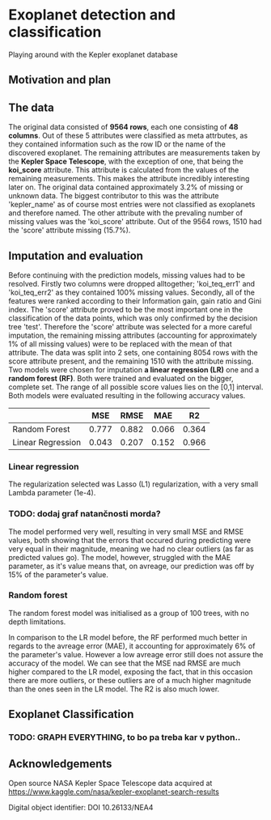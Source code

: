 # Exoplanet detection and classification
Playing around with the Kepler exoplanet database

## Motivation and plan

## The data
The original data consisted of **9564 rows**, each one consisting of **48 columns**. Out of these 5 attributes were classified as meta attrbutes, as they contained information such as the row ID or the name of the discovered exoplanet. The remaining attributes are measurements taken by the **Kepler Space Telescope**, with the exception of one, that being the **koi_score** attribute. This attribute is calculated from the values of the remaining measurements. This makes the attribute incredibly interesting later on. The original data contained approximately 3.2% of missing or unknown data. The biggest contributor to this was the attribute 'kepler_name' as of course most entries were not classified as exoplanets and therefore named. The other attribute with the prevaling number of missing values was the 'koi_score' attribute. Out of the 9564 rows, 1510 had the 'score' attribute missing (15.7%). 

## Imputation and evaluation
Before continuing with the prediction models, missing values had to be resolved. Firstly two columns were dropped alltogether; 'koi_teq_err1' and 'koi_teq_err2' as they contained 100% missing values. Secondly, all of the features were ranked according to their Information gain, gain ratio and Gini index. The 'score' attribute proved to be the most important one in the classification of the data points, which was only confirmed by the decision tree 'test'. Therefore the 'score' attribute was selected for a more careful imputation, the remaining missing attributes (accounting for approximately 1% of all missing values) were to be replaced with the mean of that attribute.
The data was split into 2 sets, one containing 8054 rows with the score attribute present, and the remaining 1510 with the attribute missing. Two models were chosen for imputation **a linear regression (LR)** one and a **random forest (RF)**. Both were trained and evaluated on the bigger, complete set. The range of all possible score values lies on the [0,1] interval. Both models were evaluated resulting in the following accuracy values.


|                   | MSE   | RMSE  | MAE   | R2    |
|-------------------|-------|-------|-------|-------|
| Random Forest     | 0.777 | 0.882 | 0.066 | 0.364 |
| Linear Regression | 0.043 | 0.207 | 0.152 | 0.966 |                                                                      

### Linear regression
The regularization selected was Lasso (L1) regularization, with a very small Lambda parameter (1e-4).
### TODO: dodaj graf natančnosti morda?

The model performed very well, resulting in very small MSE and RMSE values, both showing that the errors that occured during predicting were very equal in their magnitude, meaning we had no clear outliers (as far as predicted values go). The model, however, struggled with the MAE parameter, as it's value means that, on avreage, our prediction was off by 15% of the parameter's value.
### Random forest
The random forest model was initialised as a group of 100 trees, with no depth limitations.

In comparison to the LR model before, the RF performed much better in regards to the avreage error (MAE), it accounting for approximately 6% of the parameter's value. However a low avreage error still does not assure the accuracy of the model. We can see that the MSE nad RMSE are much higher compared to the LR model, exposing the fact, that in this occasion there are more outliers, or these outliers are of a much higher magnitude than the ones seen in the LR model. The R2 is also much lower. 


## Exoplanet Classification

### TODO: GRAPH EVERYTHING, to bo pa treba kar v python..

## Acknowledgements
Open source NASA Kepler Space Telescope data acquired at https://www.kaggle.com/nasa/kepler-exoplanet-search-results

Digital object identifier: DOI 10.26133/NEA4
